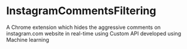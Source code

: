 # InstagramCommentsFiltering
A Chrome extension which hides the aggressive comments on instagram.com website in real-time using Custom API developed using Machine learning
